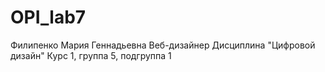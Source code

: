 # OPI_lab7
Филипенко
Мария
Геннадьевна
Веб-дизайнер
Дисциплина "Цифровой дизайн"
Курс 1, группа 5, подгруппа 1
